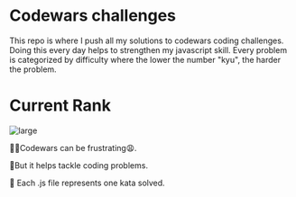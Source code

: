 # Codewars challenges 
This repo is where I push all my solutions to codewars coding challenges. Doing this every day helps to strengthen my javascript skill.  Every problem is categorized by difficulty where the lower the number "kyu", the harder the problem.
# Current Rank


![large](https://user-images.githubusercontent.com/97654031/219500800-1a730c7a-7ac1-4b0e-9a21-57372fe7c72a.svg)


🤦‍♂️Codewars can be frustrating😩.

🥳But it helps tackle coding problems.

🎯 Each .js file represents one kata solved.
